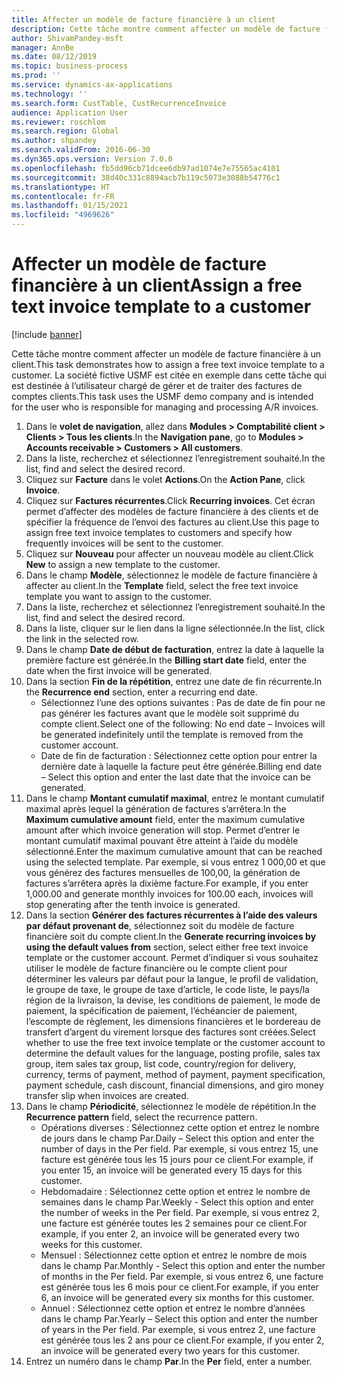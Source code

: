 ```yaml
---
title: Affecter un modèle de facture financière à un client
description: Cette tâche montre comment affecter un modèle de facture financière à un client.
author: ShivamPandey-msft
manager: AnnBe
ms.date: 08/12/2019
ms.topic: business-process
ms.prod: ''
ms.service: dynamics-ax-applications
ms.technology: ''
ms.search.form: CustTable, CustRecurrenceInvoice
audience: Application User
ms.reviewer: roschlom
ms.search.region: Global
ms.author: shpandey
ms.search.validFrom: 2016-06-30
ms.dyn365.ops.version: Version 7.0.0
ms.openlocfilehash: fb5dd96cb71dcee6db97ad1074e7e75565ac4101
ms.sourcegitcommit: 38d40c331c8894acb7b119c5073e3088b54776c1
ms.translationtype: HT
ms.contentlocale: fr-FR
ms.lasthandoff: 01/15/2021
ms.locfileid: "4969626"
---
```

# <a name="assign-a-free-text-invoice-template-to-a-customer"></a><span data-ttu-id="d5c11-103">Affecter un modèle de facture financière à un client</span><span class="sxs-lookup"><span data-stu-id="d5c11-103">Assign a free text invoice template to a customer</span></span>

[!include [banner](../../includes/banner.md)]

<span data-ttu-id="d5c11-104">Cette tâche montre comment affecter un modèle de facture financière à un client.</span><span class="sxs-lookup"><span data-stu-id="d5c11-104">This task demonstrates how to assign a free text invoice template to a customer.</span></span> <span data-ttu-id="d5c11-105">La société fictive USMF est citée en exemple dans cette tâche qui est destinée à l’utilisateur chargé de gérer et de traiter des factures de comptes clients.</span><span class="sxs-lookup"><span data-stu-id="d5c11-105">This task uses the USMF demo company and is intended for the user who is responsible for managing and processing A/R invoices.</span></span>

1. <span data-ttu-id="d5c11-106">Dans le **volet de navigation**, allez dans **Modules > Comptabilité client > Clients > Tous les clients**.</span><span class="sxs-lookup"><span data-stu-id="d5c11-106">In the **Navigation pane**, go to **Modules > Accounts receivable > Customers > All customers**.</span></span>
2. <span data-ttu-id="d5c11-107">Dans la liste, recherchez et sélectionnez l’enregistrement souhaité.</span><span class="sxs-lookup"><span data-stu-id="d5c11-107">In the list, find and select the desired record.</span></span>
3. <span data-ttu-id="d5c11-108">Cliquez sur **Facture** dans le volet **Actions**.</span><span class="sxs-lookup"><span data-stu-id="d5c11-108">On the **Action Pane**, click **Invoice**.</span></span>
4. <span data-ttu-id="d5c11-109">Cliquez sur **Factures récurrentes**.</span><span class="sxs-lookup"><span data-stu-id="d5c11-109">Click **Recurring invoices**.</span></span> <span data-ttu-id="d5c11-110">Cet écran permet d’affecter des modèles de facture financière à des clients et de spécifier la fréquence de l’envoi des factures au client.</span><span class="sxs-lookup"><span data-stu-id="d5c11-110">Use this page to assign free text invoice templates to customers and specify how frequently invoices will be sent to the customer.</span></span>  
5. <span data-ttu-id="d5c11-111">Cliquez sur **Nouveau** pour affecter un nouveau modèle au client.</span><span class="sxs-lookup"><span data-stu-id="d5c11-111">Click **New** to assign a new template to the customer.</span></span>
6. <span data-ttu-id="d5c11-112">Dans le champ **Modèle**, sélectionnez le modèle de facture financière à affecter au client.</span><span class="sxs-lookup"><span data-stu-id="d5c11-112">In the **Template** field, select the free text invoice template you want to assign to the customer.</span></span>
7. <span data-ttu-id="d5c11-113">Dans la liste, recherchez et sélectionnez l’enregistrement souhaité.</span><span class="sxs-lookup"><span data-stu-id="d5c11-113">In the list, find and select the desired record.</span></span>
8. <span data-ttu-id="d5c11-114">Dans la liste, cliquer sur le lien dans la ligne sélectionnée.</span><span class="sxs-lookup"><span data-stu-id="d5c11-114">In the list, click the link in the selected row.</span></span>
9. <span data-ttu-id="d5c11-115">Dans le champ **Date de début de facturation**, entrez la date à laquelle la première facture est générée.</span><span class="sxs-lookup"><span data-stu-id="d5c11-115">In the **Billing start date** field, enter the date when the first invoice will be generated.</span></span>
10. <span data-ttu-id="d5c11-116">Dans la section **Fin de la répétition**, entrez une date de fin récurrente.</span><span class="sxs-lookup"><span data-stu-id="d5c11-116">In the **Recurrence end** section, enter a recurring end date.</span></span>  
    * <span data-ttu-id="d5c11-117">Sélectionnez l’une des options suivantes : Pas de date de fin pour ne pas générer les factures avant que le modèle soit supprimé du compte client.</span><span class="sxs-lookup"><span data-stu-id="d5c11-117">Select one of the following: No end date – Invoices will be generated indefinitely until the template is removed from the customer account.</span></span>
    * <span data-ttu-id="d5c11-118">Date de fin de facturation : Sélectionnez cette option pour entrer la dernière date à laquelle la facture peut être générée.</span><span class="sxs-lookup"><span data-stu-id="d5c11-118">Billing end date – Select this option and enter the last date that the invoice can be generated.</span></span>  
11. <span data-ttu-id="d5c11-119">Dans le champ **Montant cumulatif maximal**, entrez le montant cumulatif maximal après lequel la génération de factures s’arrêtera.</span><span class="sxs-lookup"><span data-stu-id="d5c11-119">In the **Maximum cumulative amount** field, enter the maximum cumulative amount after which invoice generation will stop.</span></span> <span data-ttu-id="d5c11-120">Permet d’entrer le montant cumulatif maximal pouvant être atteint à l’aide du modèle sélectionné.</span><span class="sxs-lookup"><span data-stu-id="d5c11-120">Enter the maximum cumulative amount that can be reached using the selected template.</span></span> <span data-ttu-id="d5c11-121">Par exemple, si vous entrez 1 000,00 et que vous générez des factures mensuelles de 100,00, la génération de factures s’arrêtera après la dixième facture.</span><span class="sxs-lookup"><span data-stu-id="d5c11-121">For example, if you enter 1,000.00 and generate monthly invoices for 100.00 each, invoices will stop generating after the tenth invoice is generated.</span></span>  
12. <span data-ttu-id="d5c11-122">Dans la section **Générer des factures récurrentes à l’aide des valeurs par défaut provenant de**, sélectionnez soit du modèle de facture financière soit du compte client.</span><span class="sxs-lookup"><span data-stu-id="d5c11-122">In the **Generate recurring invoices by using the default values from** section, select either free text invoice template or the customer account.</span></span> <span data-ttu-id="d5c11-123">Permet d’indiquer si vous souhaitez utiliser le modèle de facture financière ou le compte client pour déterminer les valeurs par défaut pour la langue, le profil de validation, le groupe de taxe, le groupe de taxe d’article, le code liste, le pays/la région de la livraison, la devise, les conditions de paiement, le mode de paiement, la spécification de paiement, l’échéancier de paiement, l’escompte de règlement, les dimensions financières et le bordereau de transfert d’argent du virement lorsque des factures sont créées.</span><span class="sxs-lookup"><span data-stu-id="d5c11-123">Select whether to use the free text invoice template or the customer account to determine the default values for the language, posting profile, sales tax group, item sales tax group, list code, country/region for delivery, currency, terms of payment, method of payment, payment specification, payment schedule, cash discount, financial dimensions, and giro money transfer slip when invoices are created.</span></span>  
13. <span data-ttu-id="d5c11-124">Dans le champ **Périodicité**, sélectionnez le modèle de répétition.</span><span class="sxs-lookup"><span data-stu-id="d5c11-124">In the **Recurrence pattern** field, select the recurrence pattern.</span></span>
    + <span data-ttu-id="d5c11-125">Opérations diverses : Sélectionnez cette option et entrez le nombre de jours dans le champ Par.</span><span class="sxs-lookup"><span data-stu-id="d5c11-125">Daily – Select this option and enter the number of days in the Per field.</span></span> <span data-ttu-id="d5c11-126">Par exemple, si vous entrez 15, une facture est générée tous les 15 jours pour ce client.</span><span class="sxs-lookup"><span data-stu-id="d5c11-126">For example, if you enter 15, an invoice will be generated every 15 days for this customer.</span></span>
    + <span data-ttu-id="d5c11-127">Hebdomadaire : Sélectionnez cette option et entrez le nombre de semaines dans le champ Par.</span><span class="sxs-lookup"><span data-stu-id="d5c11-127">Weekly - Select this option and enter the number of weeks in the Per field.</span></span> <span data-ttu-id="d5c11-128">Par exemple, si vous entrez 2, une facture est générée toutes les 2 semaines pour ce client.</span><span class="sxs-lookup"><span data-stu-id="d5c11-128">For example, if you enter 2, an invoice will be generated every two weeks for this customer.</span></span>
    + <span data-ttu-id="d5c11-129">Mensuel : Sélectionnez cette option et entrez le nombre de mois dans le champ Par.</span><span class="sxs-lookup"><span data-stu-id="d5c11-129">Monthly - Select this option and enter the number of months in the Per field.</span></span> <span data-ttu-id="d5c11-130">Par exemple, si vous entrez 6, une facture est générée tous les 6 mois pour ce client.</span><span class="sxs-lookup"><span data-stu-id="d5c11-130">For example, if you enter 6, an invoice will be generated every six months for this customer.</span></span>
    + <span data-ttu-id="d5c11-131">Annuel : Sélectionnez cette option et entrez le nombre d’années dans le champ Par.</span><span class="sxs-lookup"><span data-stu-id="d5c11-131">Yearly – Select this option and enter the number of years in the Per field.</span></span> <span data-ttu-id="d5c11-132">Par exemple, si vous entrez 2, une facture est générée tous les 2 ans pour ce client.</span><span class="sxs-lookup"><span data-stu-id="d5c11-132">For example, if you enter 2, an invoice will be generated every two years for this customer.</span></span>  
14. <span data-ttu-id="d5c11-133">Entrez un numéro dans le champ **Par**.</span><span class="sxs-lookup"><span data-stu-id="d5c11-133">In the **Per** field, enter a number.</span></span>


